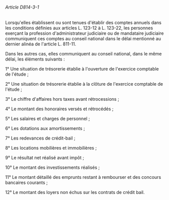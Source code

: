 ###### Article D814-3-1

Lorsqu'elles établissent ou sont tenues d'établir des comptes annuels dans les conditions définies aux articles L. 123-12 à L. 123-22, les personnes exerçant la profession d'administrateur judiciaire ou de mandataire judiciaire communiquent ces comptes au conseil national dans le délai mentionné au dernier alinéa de l'article L. 811-11.

Dans les autres cas, elles communiquent au conseil national, dans le même délai, les éléments suivants :

1° Une situation de trésorerie établie à l'ouverture de l'exercice comptable de l'étude ;

2° Une situation de trésorerie établie à la clôture de l'exercice comptable de l'étude ;

3° Le chiffre d'affaires hors taxes avant rétrocessions ;

4° Le montant des honoraires versés et rétrocédés ;

5° Les salaires et charges de personnel ;

6° Les dotations aux amortissements ;

7° Les redevances de crédit-bail ;

8° Les locations mobilières et immobilières ;

9° Le résultat net réalisé avant impôt ;

10° Le montant des investissements réalisés ;

11° Le montant détaillé des emprunts restant à rembourser et des concours bancaires courants ;

12° Le montant des loyers non échus sur les contrats de crédit bail.

